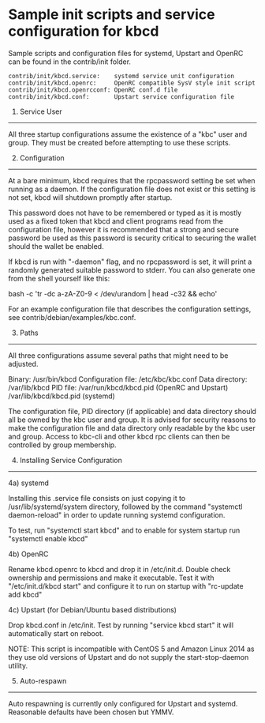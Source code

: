 Sample init scripts and service configuration for kbcd
==========================================================

Sample scripts and configuration files for systemd, Upstart and OpenRC
can be found in the contrib/init folder.

    contrib/init/kbcd.service:    systemd service unit configuration
    contrib/init/kbcd.openrc:     OpenRC compatible SysV style init script
    contrib/init/kbcd.openrcconf: OpenRC conf.d file
    contrib/init/kbcd.conf:       Upstart service configuration file

1. Service User
---------------------------------

All three startup configurations assume the existence of a "kbc" user
and group.  They must be created before attempting to use these scripts.

2. Configuration
---------------------------------

At a bare minimum, kbcd requires that the rpcpassword setting be set
when running as a daemon.  If the configuration file does not exist or this
setting is not set, kbcd will shutdown promptly after startup.

This password does not have to be remembered or typed as it is mostly used
as a fixed token that kbcd and client programs read from the configuration
file, however it is recommended that a strong and secure password be used
as this password is security critical to securing the wallet should the
wallet be enabled.

If kbcd is run with "-daemon" flag, and no rpcpassword is set, it will
print a randomly generated suitable password to stderr.  You can also
generate one from the shell yourself like this:

bash -c 'tr -dc a-zA-Z0-9 < /dev/urandom | head -c32 && echo'


For an example configuration file that describes the configuration settings,
see contrib/debian/examples/kbc.conf.

3. Paths
---------------------------------

All three configurations assume several paths that might need to be adjusted.

Binary:              /usr/bin/kbcd
Configuration file:  /etc/kbc/kbc.conf
Data directory:      /var/lib/kbcd
PID file:            /var/run/kbcd/kbcd.pid (OpenRC and Upstart)
                     /var/lib/kbcd/kbcd.pid (systemd)

The configuration file, PID directory (if applicable) and data directory
should all be owned by the kbc user and group.  It is advised for security
reasons to make the configuration file and data directory only readable by the
kbc user and group.  Access to kbc-cli and other kbcd rpc clients
can then be controlled by group membership.

4. Installing Service Configuration
-----------------------------------

4a) systemd

Installing this .service file consists on just copying it to
/usr/lib/systemd/system directory, followed by the command
"systemctl daemon-reload" in order to update running systemd configuration.

To test, run "systemctl start kbcd" and to enable for system startup run
"systemctl enable kbcd"

4b) OpenRC

Rename kbcd.openrc to kbcd and drop it in /etc/init.d.  Double
check ownership and permissions and make it executable.  Test it with
"/etc/init.d/kbcd start" and configure it to run on startup with
"rc-update add kbcd"

4c) Upstart (for Debian/Ubuntu based distributions)

Drop kbcd.conf in /etc/init.  Test by running "service kbcd start"
it will automatically start on reboot.

NOTE: This script is incompatible with CentOS 5 and Amazon Linux 2014 as they
use old versions of Upstart and do not supply the start-stop-daemon utility.

5. Auto-respawn
-----------------------------------

Auto respawning is currently only configured for Upstart and systemd.
Reasonable defaults have been chosen but YMMV.

